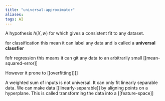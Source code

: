 ```yaml
---
title: "universal-approximator"
aliases: 
tags: AI
---
```


A hypothesis $h(X,w)$ for which gives a consistent fit to any dataset.

for classification this mean it can label any data and is called a **universal classfier**

fofr regression this means it can git any data to an arbitrarily small [[mean-squared-error]]

However it prone to [[overfitting]]]]

A weighted sum of inputs is not universal. It can only fit linearly separable data. We can make data [[linearly-separable]] by aligning points on a hyperplane. This is called transforming the data into a [[feature-space]]